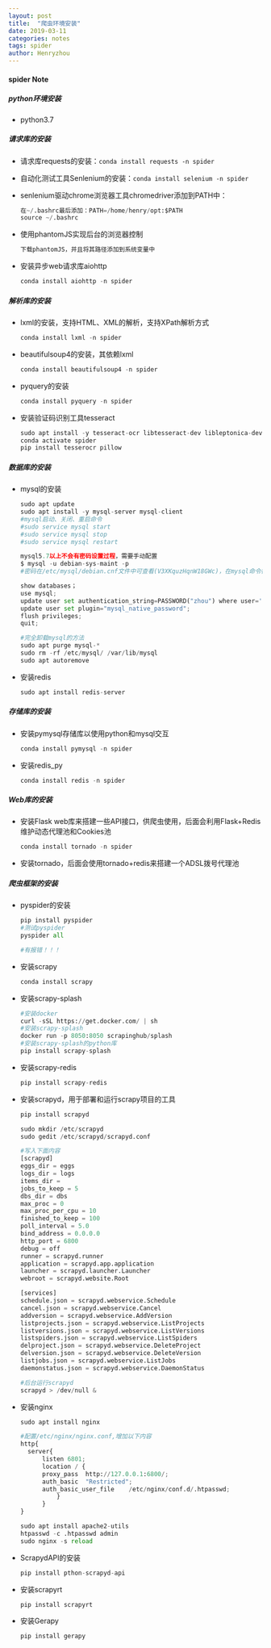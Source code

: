 ```yaml
---
layout: post
title:  "爬虫环境安装"
date: 2019-03-11
categories: notes
tags: spider
author: Henryzhou
---
```


#### spider Note

##### python环境安装

+ python3.7

##### 请求库的安装

+ 请求库requests的安装：`conda install requests -n spider`

+ 自动化测试工具Senlenium的安装：`conda install selenium -n spider`

+ senlenium驱动chrome浏览器工具chromedriver添加到PATH中：

  ```python
  在~/.bashrc最后添加：PATH=/home/henry/opt:$PATH
  source ~/.bashrc
  ```

+ 使用phantomJS实现后台的浏览器控制

  ```python
  下载phantomJS，并且将其路径添加到系统变量中
  ```

+ 安装异步web请求库aiohttp

  ```python
  conda install aiohttp -n spider
  ```

##### 解析库的安装

+ lxml的安装，支持HTML、XML的解析，支持XPath解析方式

  ```python
  conda install lxml -n spider
  ```

+ beautifulsoup4的安装，其依赖lxml

  ```python
  conda install beautifulsoup4 -n spider
  ```

+ pyquery的安装

  ```python
  conda install pyquery -n spider
  ```

+ 安装验证码识别工具tesseract

  ```python
  sudo apt install -y tesseract-ocr libtesseract-dev libleptonica-dev
  conda activate spider
  pip install tesserocr pillow
  ```

##### 数据库的安装

+ mysql的安装

  ```python
  sudo apt update
  sudo apt install -y mysql-server mysql-client
  #mysql启动、关闭、重启命令
  #sudo service mysql start
  #sudo service mysql stop
  #sudo service mysql restart
  ```

  ```python
  mysql5.7以上不会有密码设置过程，需要手动配置
  $ mysql -u debian-sys-maint -p
  #密码在/etc/mysql/debian.cnf文件中可查看(V3XKquzHqnW18GWc)，在mysql命令行中执行下列语句
  
  show databases；
  use mysql;
  update user set authentication_string=PASSWORD("zhou") where user='root';
  update user set plugin="mysql_native_password";
  flush privileges;
  quit;
  ```

  ```python
  #完全卸载mysql的方法
  sudo apt purge mysql-*
  sudo rm -rf /etc/mysql/ /var/lib/mysql
  sudo apt autoremove
  ```

+ 安装redis

  ```python
  sudo apt install redis-server
  ```

  

##### 存储库的安装

+ 安装pymysql存储库以使用python和mysql交互

  ```python
  conda install pymysql -n spider
  ```

+ 安装redis_py

  ```python
  conda install redis -n spider
  ```

  

##### Web库的安装

+ 安装Flask web库来搭建一些API接口，供爬虫使用，后面会利用Flask+Redis维护动态代理池和Cookies池

  ```python
  conda install tornado -n spider
  ```

+ 安装tornado，后面会使用tornado+redis来搭建一个ADSL拨号代理池



##### 爬虫框架的安装

+ pyspider的安装

  ```python
  pip install pyspider
  #测试pyspider
  pyspider all
  
  #有报错！！！
  ```

+ 安装scrapy

  ```python
  conda install scrapy
  ```

+ 安装scrapy-splash

  ```python
  #安装docker
  curl -sSL https://get.docker.com/ | sh
  #安装scrapy-splash
  docker run -p 8050:8050 scrapinghub/splash
  #安装scrapy-splash的python库
  pip install scrapy-splash
  ```

+ 安装scrapy-redis

  ```python
  pip install scrapy-redis
  ```

+ 安装scrapyd，用于部署和运行scrapy项目的工具

  ```python
  pip install scrapyd
  ```

  ```python
  sudo mkdir /etc/scrapyd
  sudo gedit /etc/scrapyd/scrapyd.conf
  
  #写入下面内容
  [scrapyd]
  eggs_dir = eggs
  logs_dir = logs
  items_dir =
  jobs_to_keep = 5
  dbs_dir = dbs
  max_proc = 0
  max_proc_per_cpu = 10
  finished_to_keep = 100
  poll_interval = 5.0
  bind_address = 0.0.0.0
  http_port = 6800
  debug = off
  runner = scrapyd.runner
  application = scrapyd.app.application
  launcher = scrapyd.launcher.Launcher
  webroot = scrapyd.website.Root
  
  [services]
  schedule.json = scrapyd.webservice.Schedule
  cancel.json = scrapyd.webservice.Cancel
  addversion = scrapyd.webservice.AddVersion
  listprojects.json = scrapyd.webservice.ListProjects
  listversions.json = scrapyd.webservice.ListVersions
  listspiders.json = scrapyd.webservice.ListSpiders
  delproject.json = scrapyd.webservice.DeleteProject
  delversion.json = scrapyd.webservice.DeleteVersion
  listjobs.json = scrapyd.webservice.ListJobs
  daemonstatus.json = scrapyd.webservice.DaemonStatus
  
  ```

  ```python
  #后台运行scrapyd
  scrapyd > /dev/null &
  ```



+ 安装nginx

  ```python
  sudo apt install nginx
  ```

  ```python
  #配置/etc/nginx/nginx.conf,增加以下内容
  http{
  	server{
  	    listen 6801;
  	    location / { 
  		proxy_pass	http://127.0.0.1:6800/;
  		auth_basic	"Restricted";
  		auth_basic_user_file	/etc/nginx/conf.d/.htpasswd;
  			}
  		}
  }
  ```

  ```python
  sudo apt install apache2-utils
  htpasswd -c .htpasswd admin
  sudo nginx -s reload
  ```



+ ScrapydAPI的安装

  ```python
  pip install pthon-scrapyd-api
  ```

+ 安装scrapyrt

  ```python
  pip install scrapyrt
  ```

+ 安装Gerapy

  ```python
  pip install gerapy
  ```

  